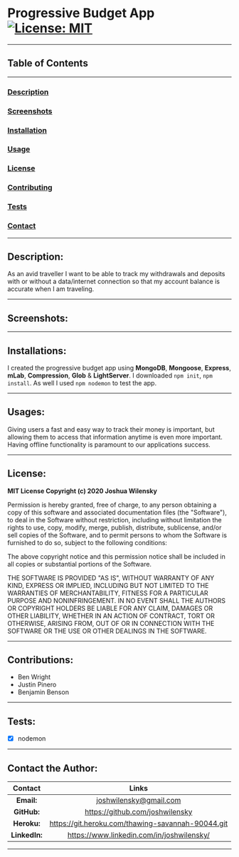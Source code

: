 # Progressive Budget App [![License: MIT](https://img.shields.io/badge/License-MIT-yellow.svg)](https://opensource.org/licenses/MIT)

---

## Table of Contents

---

### [Description](#Description)

### [Screenshots](#Screenshots)

### [Installation](#Installations)

### [Usage](#Usages)

### [License](#License)

### [Contributing](#Contributions)

### [Tests](#Tests)

### [Contact](#Contact)

---

## <a name="Description"></a>Description:

As an avid traveller I want to be able to track my withdrawals and deposits with or without a data/internet connection so that my account balance is accurate when I am traveling.

---

## <a name="Screenshots"></a>Screenshots:

---

## <a name="Installation"></a>Installations:

I created the progressive budget app using **MongoDB**, **Mongoose**, **Express**, **mLab**, **Compression**, **Glob** & **LightServer**. I downloaded `npm init`, `npm install`. As well I used `npm nodemon` to test the app.

---

## <a name="Usage"></a>Usages:

Giving users a fast and easy way to track their money is important, but allowing them to access that information anytime is even more important. Having offline functionality is paramount to our applications success.

---

## <a name="License"></a>License:

**MIT License Copyright (c) 2020 Joshua Wilensky**

Permission is hereby granted, free of charge, to any person obtaining a copy
of this software and associated documentation files (the "Software"), to deal
in the Software without restriction, including without limitation the rights
to use, copy, modify, merge, publish, distribute, sublicense, and/or sell
copies of the Software, and to permit persons to whom the Software is
furnished to do so, subject to the following conditions:

The above copyright notice and this permission notice shall be included in all
copies or substantial portions of the Software.

THE SOFTWARE IS PROVIDED "AS IS", WITHOUT WARRANTY OF ANY KIND, EXPRESS OR
IMPLIED, INCLUDING BUT NOT LIMITED TO THE WARRANTIES OF MERCHANTABILITY,
FITNESS FOR A PARTICULAR PURPOSE AND NONINFRINGEMENT. IN NO EVENT SHALL THE
AUTHORS OR COPYRIGHT HOLDERS BE LIABLE FOR ANY CLAIM, DAMAGES OR OTHER
LIABILITY, WHETHER IN AN ACTION OF CONTRACT, TORT OR OTHERWISE, ARISING FROM,
OUT OF OR IN CONNECTION WITH THE SOFTWARE OR THE USE OR OTHER DEALINGS IN THE
SOFTWARE.

---

## <a name="Contributing"></a>Contributions:

- Ben Wright
- Justin Pinero
- Benjamin Benson

---

## <a name="Tests"></a>Tests:

- [x] nodemon

---

## <a name="Contact"></a>Contact the Author:


|    Contact    |                       Links                       |
| :-----------: | :-----------------------------------------------: |
|  **Email:**   |              joshwilensky@gmail.com               |
|  **GitHub:**  |          https://github.com/joshwilensky          |
|  **Heroku:**  | https://git.heroku.com/thawing-savannah-90044.git |
| **LinkedIn:** |     https://www.linkedin.com/in/joshwilensky/     |

---